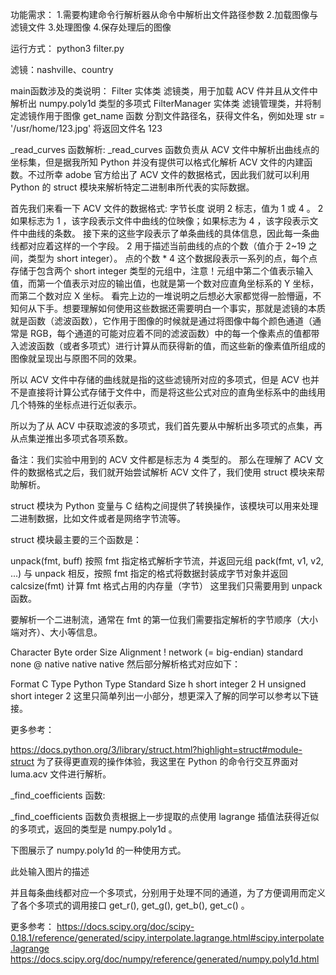 功能需求：
1.需要构建命令行解析器从命令中解析出文件路径参数
2.加载图像与滤镜文件
3.处理图像
4.保存处理后的图像

运行方式：
python3 filter.py <curves> <image>

滤镜：nashville、country

main函数涉及的类说明：
Filter	实体类	滤镜类，用于加载 ACV 件并且从文件中解析出 numpy.poly1d 类型的多项式
FilterManager	实体类	滤镜管理类，并将制定滤镜作用于图像
get_name	函数	分割文件路径名，获得文件名，例如处理 str = '/usr/home/123.jpg' 将返回文件名 123


_read_curves 函数解析:
_read_curves 函数负责从 ACV 文件中解析出曲线点的坐标集，但是据我所知 Python 并没有提供可以格式化解析 ACV 文件的内建函数。不过所幸 adobe 官方给出了 ACV 文件的数据格式，因此我们就可以利用 Python 的 struct 模块来解析特定二进制串所代表的实际数据。

首先我们来看一下 ACV 文件的数据格式:
字节长度	 说明
2	标志，值为 1 或 4 。
2	如果标志为 1 ，该字段表示文件中曲线的位映像；如果标志为 4 ，该字段表示文件中曲线的条数。
接下来的这些字段表示了单条曲线的具体信息，因此每一条曲线都对应着这样的一个字段。
2	用于描述当前曲线的点的个数（值介于 2~19 之间，类型为 short integer）。
点的个数 * 4	这个数据段表示一系列的点，每个点存储于包含两个 short integer 类型的元组中，注意！元组中第二个值表示输入值，而第一个值表示对应的输出值，也就是第一个数对应直角坐标系的 Y 坐标，而第二个数对应 X 坐标。
看完上边的一堆说明之后想必大家都觉得一脸懵逼，不知何从下手。想要理解如何使用这些数据还需要明白一个事实，那就是滤镜的本质就是函数（滤波函数），它作用于图像的时候就是通过将图像中每个颜色通道（通常是 RGB，每个通道的可能对应着不同的滤波函数）中的每一个像素点的值都带入滤波函数（或者多项式）进行计算从而获得新的值，而这些新的像素值所组成的图像就呈现出与原图不同的效果。

所以 ACV 文件中存储的曲线就是指的这些滤镜所对应的多项式，但是 ACV 也并不是直接将计算公式存储于文件中，而是将这些公式对应的直角坐标系中的曲线用几个特殊的坐标点进行近似表示。

所以为了从 ACV 中获取滤波的多项式，我们首先要从中解析出多项式的点集，再从点集逆推出多项式各项系数。

备注：我们实验中用到的 ACV 文件都是标志为 4 类型的。
那么在理解了 ACV 文件的数据格式之后，我们就开始尝试解析 ACV 文件了，我们使用 struct 模块来帮助解析。

struct 模块为 Python 变量与 C 结构之间提供了转换操作，该模块可以用来处理二进制数据，比如文件或者是网络字节流等。

struct 模块最主要的三个函数是：

unpack(fmt, buff) 按照 fmt 指定格式解析字节流，并返回元组
pack(fmt, v1, v2, ...) 与 unpack 相反，按照 fmt 指定的格式将数据封装成字节对象并返回
calcsize(fmt) 计算 fmt 格式占用的内存量（字节）
这里我们只需要用到 unpack 函数。

要解析一个二进制流，通常在 fmt 的第一位我们需要指定解析的字节顺序（大小端对齐）、大小等信息。

Character	Byte order	Size	Alignment
!	network (= big-endian)	standard	none
@	native	native	native
然后部分解析格式对应如下：

Format	C Type	Python Type	Standard Size
h	short	integer	2
H	unsigned short	integer	2
这里只简单列出一小部分，想更深入了解的同学可以参考以下链接。

更多参考：

https://docs.python.org/3/library/struct.html?highlight=struct#module-struct
为了获得更直观的操作体验，我这里在 Python 的命令行交互界面对 luma.acv 文件进行解析。


_find_coefficients 函数:

_find_coefficients 函数负责根据上一步提取的点使用 lagrange 插值法获得近似的多项式，返回的类型是 numpy.poly1d 。

下图展示了 numpy.poly1d 的一种使用方式。

此处输入图片的描述

并且每条曲线都对应一个多项式，分别用于处理不同的通道，为了方便调用而定义了各个多项式的调用接口 get_r(), get_g(), get_b(), get_c() 。

更多参考：
https://docs.scipy.org/doc/scipy-0.18.1/reference/generated/scipy.interpolate.lagrange.html#scipy.interpolate.lagrange
https://docs.scipy.org/doc/numpy/reference/generated/numpy.poly1d.html
